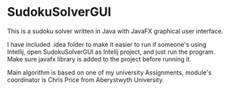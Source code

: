 # SudokuSolverGUI
This is a sudoku solver written in Java with JavaFX graphical user interface.

I have included .idea folder to make it easier to run if someone's using Intellij, open SudokuSolverGUI as Intelij project, and just run the program. Make sure javafx library is added to the project before running it.

Main algorithm is based on one of my university Assignments, module's coordinator is Chris Price from Aberystwyth University.
